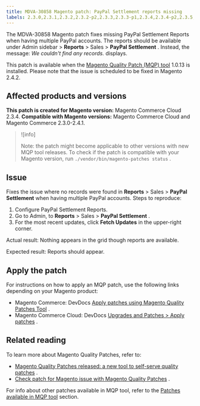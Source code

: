 ```yaml
---
title: MDVA-30858 Magento patch: PayPal Settlement reports missing
labels: 2.3.0,2.3.1,2.3.2,2.3.2-p2,2.3.3,2.3.3-p1,2.3.4,2.3.4-p2,2.3.5,2.3.5-p1,2.3.5-p2,2.3.6,2.4.0,2.4.0-p1,2.4.1,MQP 1.0.13,Magento Commerce,Magento Commerce Cloud,Magento Quality Patches,PayPal,PayPal Settlement Reports,reports,support tools
---
```


The MDVA-30858 Magento patch fixes missing PayPal Settlement Reports when having multiple PayPal accounts. The reports should be available under Admin sidebar > **Reports** > Sales > **PayPal Settlement** . Instead, the message: *We couldn't find any records.* displays.

This patch is available when the [Magento Quality Patch (MQP) tool](https://support.magento.com/hc/en-us/articles/360047139492) 1.0.13 is installed. Please note that the issue is scheduled to be fixed in Magento 2.4.2.

## Affected products and versions

 **This patch is created for Magento version:** Magento Commerce Cloud 2.3.4. **Compatible with Magento versions:** Magento Commerce Cloud and Magento Commerce 2.3.0-2.4.1.

>![info]
>
>Note: the patch might become applicable to other versions with new MQP tool releases. To check if the patch is compatible with your Magento version, run `./vendor/bin/magento-patches status` .

## Issue

Fixes the issue where no records were found in **Reports** > Sales > **PayPal Settlement** when having multiple PayPal accounts. <span class="wysiwyg-underline">Steps to reproduce:</span> 

1. Configure PayPal Settlement Reports.
1. Go to Admin, to **Reports** > Sales > **PayPal Settlement** .
1. For the most recent updates, click **Fetch Updates** in the upper-right corner.

 <span class="wysiwyg-underline">Actual result:</span> Nothing appears in the grid though reports are available.

 <span class="wysiwyg-underline">Expected result:</span> Reports should appear.

## Apply the patch

For instructions on how to apply an MQP patch, use the following links depending on your Magento product:

* Magento Commerce: DevDocs [Apply patches using Magento Quality Patches Tool](https://devdocs.magento.com/guides/v2.4/comp-mgr/patching/mqp.html) .
* Magento Commerce Cloud: DevDocs [Upgrades and Patches > Apply patches](https://devdocs.magento.com/cloud/project/project-patch.html) .

## Related reading

To learn more about Magento Quality Patches, refer to:

* [Magento Quality Patches released: a new tool to self-serve quality patches](https://support.magento.com/hc/en-us/articles/360047139492) .
* [Check patch for Magento issue with Magento Quality Patches](https://support.magento.com/hc/en-us/articles/360047125252) .

For info about other patches available in MQP tool, refer to the [Patches available in MQP tool](https://support.magento.com/hc/en-us/sections/360010506631-Patches-available-in-MQP-tool-) section.